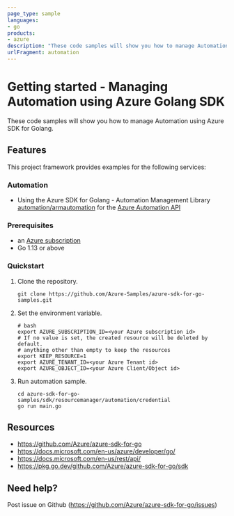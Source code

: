 ```yaml
---
page_type: sample
languages:
- go
products:
- azure
description: "These code samples will show you how to manage Automation using Azure SDK for Golang."
urlFragment: automation
---
```


# Getting started - Managing Automation using Azure Golang SDK

These code samples will show you how to manage Automation using Azure SDK for Golang.

## Features

This project framework provides examples for the following services:

### Automation
* Using the Azure SDK for Golang - Automation Management Library [automation/armautomation](https://pkg.go.dev/github.com/Azure/azure-sdk-for-go/sdk/resourcemanager/automation/armautomation) for the [Azure Automation API](https://docs.microsoft.com/en-us/rest/api/automation/)

### Prerequisites
* an [Azure subscription](https://azure.microsoft.com)
* Go 1.13 or above

### Quickstart

1. Clone the repository.

    ```
    git clone https://github.com/Azure-Samples/azure-sdk-for-go-samples.git
    ```
2. Set the environment variable.

   ```
   # bash
   export AZURE_SUBSCRIPTION_ID=<your Azure subscription id> 
   # If no value is set, the created resource will be deleted by default.
   # anything other than empty to keep the resources
   export KEEP_RESOURCE=1 
   export AZURE_TENANT_ID=<your Azure Tenant id>          
   export AZURE_OBJECT_ID=<your Azure Client/Object id> 
   ```

3. Run automation sample.

    ```
    cd azure-sdk-for-go-samples/sdk/resourcemanager/automation/credential
    go run main.go
    ```
   
## Resources

- https://github.com/Azure/azure-sdk-for-go
- https://docs.microsoft.com/en-us/azure/developer/go/
- https://docs.microsoft.com/en-us/rest/api/
- https://pkg.go.dev/github.com/Azure/azure-sdk-for-go/sdk

## Need help?

Post issue on Github (https://github.com/Azure/azure-sdk-for-go/issues)
